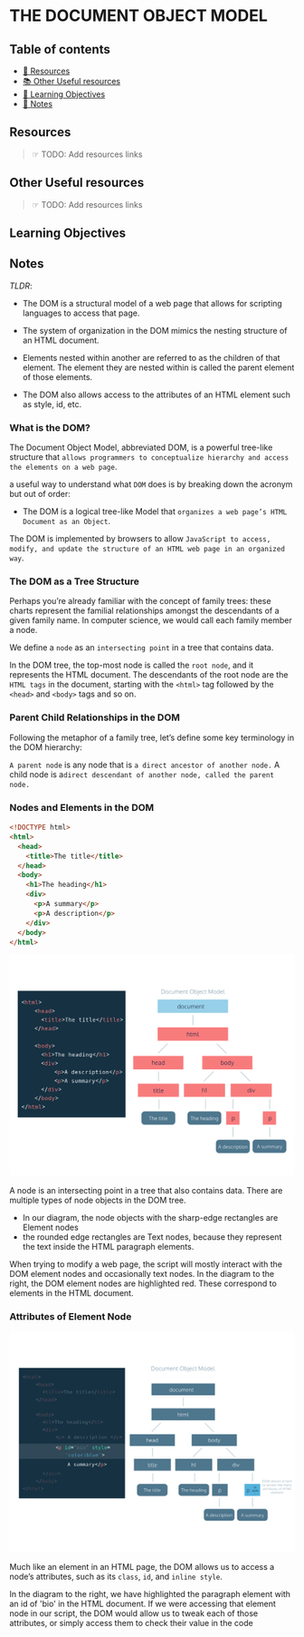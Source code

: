 # THE DOCUMENT OBJECT MODEL

## Table of contents

- [📖 Resources](#resources)
- [📚 Other Useful resources](#other-useful-resources)
- [🎯 Learning Objectives](#learning-objectives)
- [📝 Notes](#notes)

## Resources

> ☞ TODO: Add resources links

## Other Useful resources

> ☞ TODO: Add resources links

## Learning Objectives

## Notes

_TLDR_:

- The DOM is a structural model of a web page that allows for scripting languages to access that page.

- The system of organization in the DOM mimics the nesting structure of an HTML document.

- Elements nested within another are referred to as the children of that element. The element they are nested within is called the parent element of those elements.

- The DOM also allows access to the attributes of an HTML element such as style, id, etc.

### What is the DOM?

The Document Object Model, abbreviated DOM, is a powerful tree-like structure that `allows programmers to conceptualize hierarchy and access the elements on a web page`.

a useful way to understand what `DOM` does is by breaking down the acronym but out of order:

- The DOM is a logical tree-like Model that `organizes a web page’s HTML Document as an Object`.

The DOM is implemented by browsers to allow `JavaScript to access, modify, and update the structure of an HTML web page in an organized way`.

### The DOM as a Tree Structure

Perhaps you’re already familiar with the concept of family trees: these charts represent the familial relationships amongst the descendants of a given family name.
In computer science, we would call each family member a node.

We define a `node` as an `intersecting point` in a tree that contains data.

In the DOM tree, the top-most node is called the `root node`, and it represents the HTML document. The descendants of the root node are the `HTML tags` in the document, starting with the `<html>` tag followed by the `<head>` and `<body>` tags and so on.

### Parent Child Relationships in the DOM

Following the metaphor of a family tree, let’s define some key terminology in the DOM hierarchy:

`A parent node` is any node that is `a direct ancestor of another node.`
A child node is a`direct descendant of another node, called the parent node.`

### Nodes and Elements in the DOM

```html
<!DOCTYPE html>
<html>
  <head>
    <title>The title</title>
  </head>
  <body>
    <h1>The heading</h1>
    <div>
      <p>A summary</p>
      <p>A description</p>
    </div>
  </body>
</html>
```

![Tree node](/notes/02-language-mastery/assets/domTreeEx4.svg)

A node is an intersecting point in a tree that also contains data.
There are multiple types of node objects in the DOM tree.

- In our diagram, the node objects with the sharp-edge rectangles are Element nodes
- the rounded edge rectangles are Text nodes, because they represent the text inside the HTML paragraph elements.

When trying to modify a web page, the script will mostly interact with the DOM element nodes and occasionally text nodes.
In the diagram to the right, the DOM element nodes are highlighted red. These correspond to elements in the HTML document.

### Attributes of Element Node

![Attributes](/notes/02-language-mastery/assets/domTreeattributes.svg)

Much like an element in an HTML page, the DOM allows us to access a node’s attributes, such as its `class`, `id`, and `inline style`.

In the diagram to the right, we have highlighted the paragraph element with an id of 'bio' in the HTML document. If we were accessing that element node in our script, the DOM would allow us to tweak each of those attributes, or simply access them to check their value in the code
